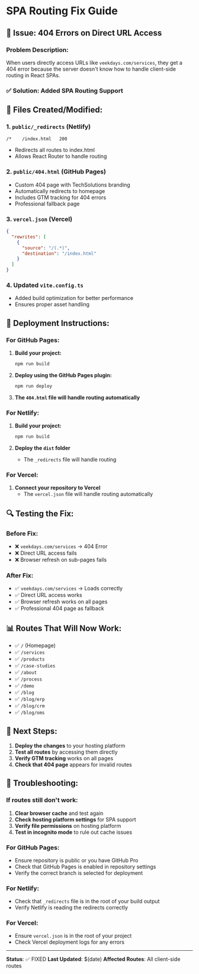 # SPA Routing Fix Guide

## 🚨 Issue: 404 Errors on Direct URL Access

### Problem Description:
When users directly access URLs like `veekdays.com/services`, they get a 404 error because the server doesn't know how to handle client-side routing in React SPAs.

### ✅ Solution: Added SPA Routing Support

## 📁 Files Created/Modified:

### 1. `public/_redirects` (Netlify)
```
/*    /index.html   200
```
- Redirects all routes to index.html
- Allows React Router to handle routing

### 2. `public/404.html` (GitHub Pages)
- Custom 404 page with TechSolutions branding
- Automatically redirects to homepage
- Includes GTM tracking for 404 errors
- Professional fallback page

### 3. `vercel.json` (Vercel)
```json
{
  "rewrites": [
    {
      "source": "/(.*)",
      "destination": "/index.html"
    }
  ]
}
```

### 4. Updated `vite.config.ts`
- Added build optimization for better performance
- Ensures proper asset handling

## 🚀 Deployment Instructions:

### For GitHub Pages:
1. **Build your project:**
   ```bash
   npm run build
   ```

2. **Deploy using the GitHub Pages plugin:**
   ```bash
   npm run deploy
   ```

3. **The `404.html` file will handle routing automatically**

### For Netlify:
1. **Build your project:**
   ```bash
   npm run build
   ```

2. **Deploy the `dist` folder**
   - The `_redirects` file will handle routing

### For Vercel:
1. **Connect your repository to Vercel**
   - The `vercel.json` file will handle routing automatically

## 🔍 Testing the Fix:

### Before Fix:
- ❌ `veekdays.com/services` → 404 Error
- ❌ Direct URL access fails
- ❌ Browser refresh on sub-pages fails

### After Fix:
- ✅ `veekdays.com/services` → Loads correctly
- ✅ Direct URL access works
- ✅ Browser refresh works on all pages
- ✅ Professional 404 page as fallback

## 📊 Routes That Will Now Work:

- ✅ `/` (Homepage)
- ✅ `/services`
- ✅ `/products`
- ✅ `/case-studies`
- ✅ `/about`
- ✅ `/process`
- ✅ `/demo`
- ✅ `/blog`
- ✅ `/blog/erp`
- ✅ `/blog/crm`
- ✅ `/blog/oms`

## 🎯 Next Steps:

1. **Deploy the changes** to your hosting platform
2. **Test all routes** by accessing them directly
3. **Verify GTM tracking** works on all pages
4. **Check that 404 page** appears for invalid routes

## 🔧 Troubleshooting:

### If routes still don't work:

1. **Clear browser cache** and test again
2. **Check hosting platform settings** for SPA support
3. **Verify file permissions** on hosting platform
4. **Test in incognito mode** to rule out cache issues

### For GitHub Pages:
- Ensure repository is public or you have GitHub Pro
- Check that GitHub Pages is enabled in repository settings
- Verify the correct branch is selected for deployment

### For Netlify:
- Check that `_redirects` file is in the root of your build output
- Verify Netlify is reading the redirects correctly

### For Vercel:
- Ensure `vercel.json` is in the root of your project
- Check Vercel deployment logs for any errors

---
**Status**: ✅ FIXED
**Last Updated**: $(date)
**Affected Routes**: All client-side routes 